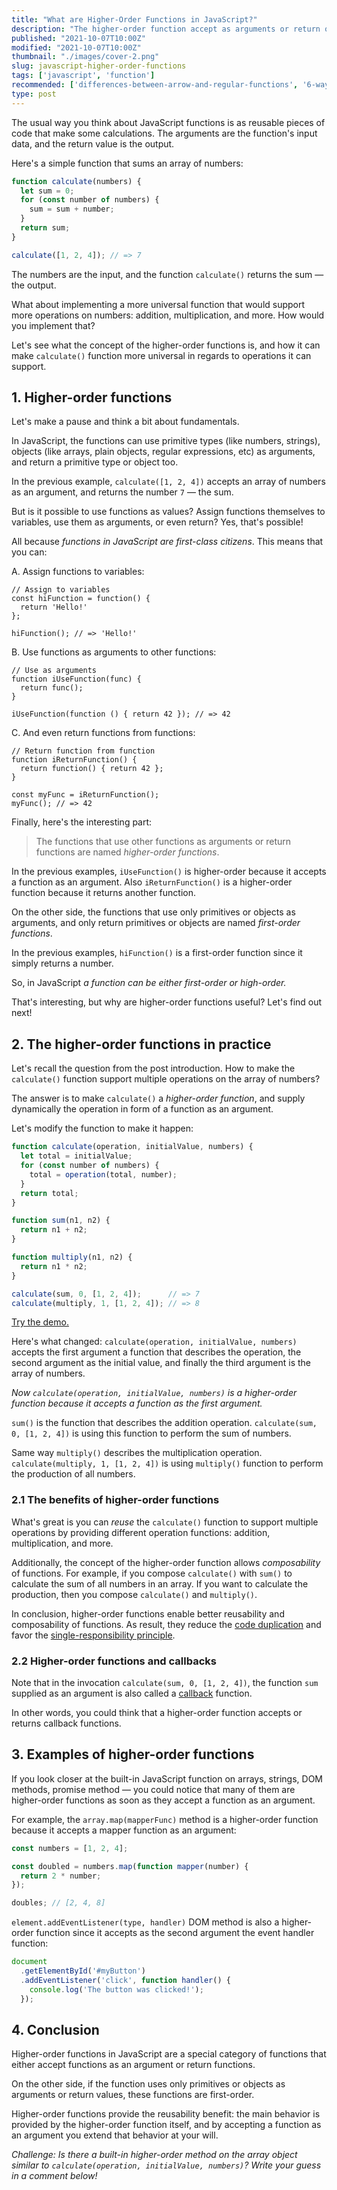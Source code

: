 ```yaml
---
title: "What are Higher-Order Functions in JavaScript?"
description: "The higher-order function accept as arguments or return other functions."
published: "2021-10-07T10:00Z"
modified: "2021-10-07T10:00Z"
thumbnail: "./images/cover-2.png"
slug: javascript-higher-order-functions
tags: ['javascript', 'function']
recommended: ['differences-between-arrow-and-regular-functions', '6-ways-to-declare-javascript-functions']
type: post
---
```


The usual way you think about JavaScript functions is as reusable pieces of code that make some calculations. The arguments are the function's input data, and the return value is the output. 

Here's a simple function that sums an array of numbers:

```js
function calculate(numbers) {
  let sum = 0;
  for (const number of numbers) {
    sum = sum + number;
  }
  return sum;
}

calculate([1, 2, 4]); // => 7
```

The numbers are the input, and the function `calculate()` returns the sum &mdash; the output.  

What about implementing a more universal function that would support more operations on numbers: addition, multiplication, and more. How would you implement that?  

Let's see what the concept of the higher-order functions is, and how it can make `calculate()` function more universal in regards to operations it can support.  

## 1. Higher-order functions

Let's make a pause and think a bit about fundamentals.  

In JavaScript, the functions can use primitive types (like numbers, strings), objects (like arrays, plain objects, regular expressions, etc) as arguments, and return a primitive type or object too.  

In the previous example, `calculate([1, 2, 4])` accepts an array of numbers as an argument, and returns the number `7` &mdash; the sum.  

But is it possible to use functions as values? Assign functions themselves to variables, use them as arguments, or even return? Yes, that's possible! 

All because *functions in JavaScript are first-class citizens*. This means that you can:

A. Assign functions to variables:

```javascript{1}
// Assign to variables
const hiFunction = function() { 
  return 'Hello!' 
};

hiFunction(); // => 'Hello!'
```

B. Use functions as arguments to other functions:

```javascript{1,5}
// Use as arguments
function iUseFunction(func) {
  return func();
}

iUseFunction(function () { return 42 }); // => 42
```

C. And even return functions from functions:

```javascript{2}
// Return function from function
function iReturnFunction() {
  return function() { return 42 };
}

const myFunc = iReturnFunction();
myFunc(); // => 42
```

Finally, here's the interesting part: 

> The functions that use other functions as arguments or return functions are named *higher-order functions*.

In the previous examples, `iUseFunction()` is higher-order because it accepts a function as an argument. Also `iReturnFunction()` is a higher-order function because it returns another function.  

On the other side, the functions that use only primitives or objects as arguments, and only return primitives or objects are named *first-order functions*.  

In the previous examples, `hiFunction()` is a first-order function since it simply returns a number.  

So, in JavaScript *a function can be either first-order or high-order.*  

That's interesting, but why are higher-order functions useful? Let's find out next!

## 2. The higher-order functions in practice

Let's recall the question from the post introduction. How to make the `calculate()` function support multiple operations on the array of numbers?  

The answer is to make `calculate()` a *higher-order function*, and supply dynamically the operation in form of a function as an argument.  

Let's modify the function to make it happen:

```javascript
function calculate(operation, initialValue, numbers) {
  let total = initialValue;
  for (const number of numbers) {
    total = operation(total, number);
  }
  return total;
}

function sum(n1, n2) {
  return n1 + n2;
}

function multiply(n1, n2) {
  return n1 * n2;
}

calculate(sum, 0, [1, 2, 4]);      // => 7
calculate(multiply, 1, [1, 2, 4]); // => 8
```

[Try the demo.](https://jsfiddle.net/dmitri_pavlutin/kj9d8uae/)

Here's what changed: `calculate(operation, initialValue, numbers)` accepts the first argument a function that describes the operation, the second argument as the initial value, and finally the third argument is the array of numbers.  

*Now `calculate(operation, initialValue, numbers)` is a higher-order function because it accepts a function as the first argument.*  

`sum()` is the function that describes the addition operation. `calculate(sum, 0, [1, 2, 4])` is using this function to perform the sum of numbers.  

Same way `multiply()` describes the multiplication operation. `calculate(multiply, 1, [1, 2, 4])` is using `multiply()` function to perform the production of all numbers.  

### 2.1 The benefits of higher-order functions

What's great is you can *reuse* the `calculate()` function to support multiple operations by providing different operation functions: addition, multiplication, and more.  

Additionally, the concept of the higher-order function allows *composability* of functions. For example, if you compose `calculate()` with `sum()` to calculate the sum of all numbers in an array. If you want to calculate the production, then you compose `calculate()` and `multiply()`.  

In conclusion, higher-order functions enable better reusability and composability of functions. As result, they reduce the [code duplication](https://en.wikipedia.org/wiki/Duplicate_code) and favor the [single-responsibility principle](https://en.wikipedia.org/wiki/Single-responsibility_principle).  

### 2.2 Higher-order functions and callbacks

Note that in the invocation `calculate(sum, 0, [1, 2, 4])`, the function `sum` supplied as an argument is also called a [callback](/javascript-callback/) function.  

In other words, you could think that a higher-order function accepts or returns callback functions.  

## 3. Examples of higher-order functions

If you look closer at the built-in JavaScript function on arrays, strings, DOM methods, promise method &mdash; you could notice that many of them are higher-order functions as soon as they accept a function as an argument.  

For example, the `array.map(mapperFunc)` method is a higher-order function because it accepts a mapper function as an argument:

```javascript
const numbers = [1, 2, 4];

const doubled = numbers.map(function mapper(number) {
  return 2 * number;
});

doubles; // [2, 4, 8]
```

`element.addEventListener(type, handler)` DOM method is also a higher-order function since it accepts as the second argument the event handler function:

```javascript
document
  .getElementById('#myButton')
  .addEventListener('click', function handler() {
    console.log('The button was clicked!');
  });
```

## 4. Conclusion

Higher-order functions in JavaScript are a special category of functions that either accept functions as an argument or return functions.  

On the other side, if the function uses only primitives or objects as arguments or return values, these functions are first-order.  

Higher-order functions provide the reusability benefit: the main behavior is provided by the higher-order function itself, and by accepting a function as an argument you extend that behavior at your will.  

*Challenge: Is there a built-in higher-order method on the array object similar to `calculate(operation, initialValue, numbers)`? Write your guess in a comment below!*